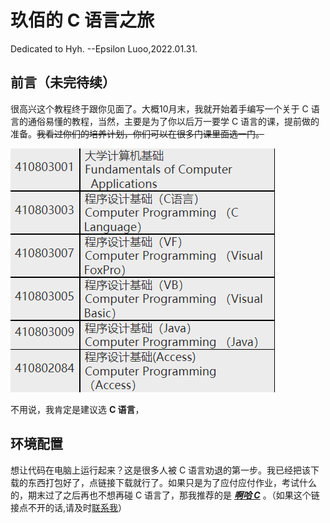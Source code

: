 # 玖佰的 C 语言之旅

Dedicated to Hyh. --Epsilon Luoo,2022.01.31.

## 前言（未完待续）

很高兴这个教程终于跟你见面了。大概10月末，我就开始着手编写一个关于 C 语言的通俗易懂的教程，当然，主要是为了你以后万一要学 C 语言的课，提前做的准备。~~我看过你们的培养计划，你们可以在很多门课里面选一门。~~

![培养计划](../image/textbook/1642758075344.png)

不用说，我肯定是建议选 **C 语言**，

## 环境配置
想让代码在电脑上运行起来？这是很多人被 C 语言劝退的第一步。我已经把该下载的东西打包好了，点链接下载就行了。如果只是为了应付应付作业，考试什么的，期末过了之后再也不想再碰 C 语言了，那我推荐的是 [***啊哈 C***](https://static.codeaha.com/app/AhaCppInstall.exe) 。（如果这个链接点不开的话,请及时[联系我](mailto:anine09@pm.me)）